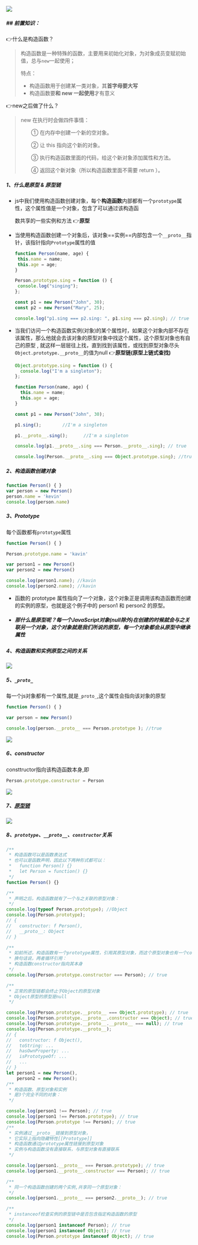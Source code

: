 
![](https://raw.githubusercontent.com/JuntengMa/image/master/1183435-20170915105226032-1488063174.jpg)

##### ## 前置知识：

👉什么是构造函数？

> 构造函数是一种特殊的函数，主要用来初始化对象，为对象成员变赋初始值，总与`new`一起使用；
>
> 特点：
>
> - 构造函数用于创建某一类对象，其**首字母要大写**
> - 构造函数要**和 new 一起使用**才有意义

👉new之后做了什么？

> new 在执行时会做四件事情：
>
>   ① 在内存中创建一个新的空对象。
>
>   ② 让 this 指向这个新的对象。
>
>   ③ 执行构造函数里面的代码，给这个新对象添加属性和方法。
>
>   ④ 返回这个新对象（所以构造函数里面不需要 return ）。

##### 1、什么是原型 & 原型链

 - js中我们使用构造函数创建对象，每个**构造函数**内部都有一个`prototype`属性，这个属性值是一个对象，包含了可以通过该构造函

   数共享的一些实例和方法  👉**原型**

 - 当使用构造函数创建一个对象后，该对象==实例==内部包含一个`__proto__`指针，该指针指向`Prototype`属性的值

   ```js
   function Person(name, age) {
   	this.name = name;
   	this.age = age;
   }
   
   Person.prototype.sing = function () {
   	console.log("singing");
   };
   
   const p1 = new Person("John", 30);
   const p2 = new Person("Mary", 25);
   
   console.log("p1.sing === p2.sing: ", p1.sing === p2.sing); // true
   
   ```

- 当我们访问一个构造函数实例(对象)的某个属性时，如果这个对象内部不存在该属性，那么他就会去该对象的原型对象中找这个属性，这个原型对象也有自己的原型 , 就这样一层层往上找，直到找到该属性，或找到原型对象尽头`Object.prototype.__proto__`的值为null    👉**原型链(原型上链式查找)**

  ```js
  Object.prototype.sing = function () {
  	console.log("I'm a singleton");
  };
  
  function Person(name, age) {
  	this.name = name;
  	this.age = age;
  }
  
  const p1 = new Person("John", 30);
  
  p1.sing();		//I'm a singleton
  
  p1.__proto__.sing();		//I'm a singleton
  
  console.log(p1.__proto__.sing === Person.__proto__.sing);	// true
  
  console.log(Person.__proto__.sing === Object.prototype.sing);	//true
  
  ```

  

##### 2、构造函数创建对象

```js
function Person() { }
var person = new Person()
person.name = 'kevin'
console.log(person.name)
```

##### 3、Prototype

每个函数都有`prototype`属性

```js
function Person() { }

Person.prototype.name = 'kavin'

var person1 = new Person()
var person2 = new Person()

console.log(person1.name); //kavin
console.log(person2.name); //kavin
```

- 函数的 prototype 属性指向了一个对象，这个对象正是调用该构造函数而创建的实例的原型，也就是这个例子中的 person1 和 person2 的原型。

- ##### 那什么是原型呢？每一个JavaScript对象(null除外)在创建的时候就会与之关联另一个对象，这个对象就是我们所说的原型，每一个对象都会从原型中继承属性

##### 4、**构造函数和实例原型之间的关系**

![](https://raw.githubusercontent.com/mqyqingfeng/Blog/raw/master/Images/prototype1.png)

##### 5、`_proto_`

每一个js对象都有一个属性,就是`_proto_`,这个属性会指向该对象的原型

```js
function Person() { }

var person = new Person()

console.log(person.__proto__ === Person.prototype ); //true

```

![](https://raw.githubusercontent.com/mqyqingfeng/Blog/raw/master/Images/prototype2.png)

##### 6、constructor

consttructor指向该构造函数本身,即

```js
Person.prototype.constructor = Person
```

![](https://raw.githubusercontent.com/mqyqingfeng/Blog/raw/master/Images/prototype3.png)

##### 7、[原型链](https://segmentfault.com/a/1190000008959943)

![](https://raw.githubusercontent.com/mqyqingfeng/Blog/raw/master/Images/prototype5.png)

##### 8、`prototype`、`__proto__`、`constructor`关系

```js
/**
 * 构造函数可以是函数表达式
 * 也可以是函数声明，因此以下两种形式都可以：
 *   function Person() {}
 *   let Person = function() {}
 */
function Person() {}

/**
 * 声明之后，构造函数就有了一个与之关联的原型对象：
 */
console.log(typeof Person.prototype); //Object
console.log(Person.prototype);
// {
//   constructor: f Person(),
//   __proto__: Object
// }

/**
 * 如前所述，构造函数有一个prototype属性，引用其原型对象，而这个原型对象也有一个constructor属性，引用这个构造函数
 * 换句话说，两者循环引用：
 * 构造函数constructor指向其本身
 */
console.log(Person.prototype.constructor === Person); // true

/**
 * 正常的原型链都会终止于Object的原型对象
 * Object原型的原型是null
 */

console.log(Person.prototype.__proto__ === Object.prototype); // true
console.log(Person.prototype.__proto__.constructor === Object); // true
console.log(Person.prototype.__proto__.__proto__ === null); // true
console.log(Person.prototype.__proto__);
// {
//   constructor: f Object(),
//   toString: ...
//   hasOwnProperty: ...
//   isPrototypeOf: ...
//   ...
// }
let person1 = new Person(),
	person2 = new Person();
/**
 * 构造函数、原型对象和实例
 * 是3个完全不同的对象：
 */

console.log(person1 !== Person); // true
console.log(person1 !== Person.prototype); // true
console.log(Person.prototype !== Person); // true
/**
 * 实例通过__proto__链接到原型对象，
 * 它实际上指向隐藏特性[[Prototype]]
 * 构造函数通过prototype属性链接到原型对象
 * 实例与构造函数没有直接联系，与原型对象有直接联系
 */

console.log(person1.__proto__ === Person.prototype); // true
console.log(person1.__proto__.constructor === Person); // true

/**
 * 同一个构造函数创建的两个实例,共享同一个原型对象：
 */
console.log(person1.__proto__ === person2.__proto__); // true

/**
 * instanceof检查实例的原型链中是否包含指定构造函数的原型
 */
console.log(person1 instanceof Person); // true
console.log(person1 instanceof Object); // true
console.log(Person.prototype instanceof Object); // true

```

